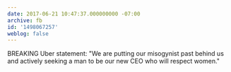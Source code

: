 ```yaml
---
date: 2017-06-21 10:47:37.000000000 -07:00
archive: fb
id: '1498067257'
weblog: false
---
```


BREAKING Uber statement: "We are putting our misogynist past behind us and actively seeking a man to be our new CEO who will respect women."
